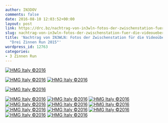 ```yaml
---
author: IN3DOV
comments: false
date: 2016-08-10 12:03:52+00:00
layout: post
link: https://drc.bz/nachtrag-von-in3wln-fotos-der-zwischenstation-fuer-die-videouebertragung-beim-drei-zinnen-run-2015/
slug: nachtrag-von-in3wln-fotos-der-zwischenstation-fuer-die-videouebertragung-beim-drei-zinnen-run-2015
title: 'Nachtrag von IN3WLN: Fotos der Zwischenstation für die Videoübertragung beim
  "Drei Zinnen Run 2015"'
wordpress_id: 12763
categories:
- 3 Zinnen Run
---
```


[![HMG Italy ©2016](https://drc.bz/wp-content/uploads/2016/08/IMG_1153_PA-300x200.jpg)](https://drc.bz/wp-content/uploads/2016/08/IMG_1153_PA.jpg)

[![HMG Italy ©2016](https://drc.bz/wp-content/uploads/2016/08/IMG_1159_PA-200x300.jpg)](https://drc.bz/wp-content/uploads/2016/08/IMG_1159_PA.jpg) [![HMG Italy ©2016](https://drc.bz/wp-content/uploads/2016/08/IMG_1164_PA-200x300.jpg)](https://drc.bz/wp-content/uploads/2016/08/IMG_1164_PA.jpg)

[![HMG Italy ©2016](https://drc.bz/wp-content/uploads/2016/08/IMG_1169_PA-300x200.jpg)](https://drc.bz/wp-content/uploads/2016/08/IMG_1169_PA.jpg)

[![HMG Italy ©2016](https://drc.bz/wp-content/uploads/2016/08/IMG_1184_PA-300x200.jpg)](https://drc.bz/wp-content/uploads/2016/08/IMG_1184_PA.jpg) [![HMG Italy ©2016](https://drc.bz/wp-content/uploads/2016/08/IMG_1198_PA-300x200.jpg)](https://drc.bz/wp-content/uploads/2016/08/IMG_1198_PA.jpg) [![HMG Italy ©2016](https://drc.bz/wp-content/uploads/2016/08/IMG_1213_PA-300x200.jpg)](https://drc.bz/wp-content/uploads/2016/08/IMG_1213_PA.jpg) [![HMG Italy ©2016](https://drc.bz/wp-content/uploads/2016/08/IMG_1214_PA-200x300.jpg)](https://drc.bz/wp-content/uploads/2016/08/IMG_1214_PA.jpg) [![HMG Italy ©2016](https://drc.bz/wp-content/uploads/2016/08/IMG_1216_PA-300x200.jpg)](https://drc.bz/wp-content/uploads/2016/08/IMG_1216_PA.jpg) [![HMG Italy ©2016](https://drc.bz/wp-content/uploads/2016/08/IMG_1227_PA-300x200.jpg)](https://drc.bz/wp-content/uploads/2016/08/IMG_1227_PA.jpg) [![HMG Italy ©2016](https://drc.bz/wp-content/uploads/2016/08/IMG_1228_PA-300x200.jpg)](https://drc.bz/wp-content/uploads/2016/08/IMG_1228_PA.jpg) [![HMG Italy ©2016](https://drc.bz/wp-content/uploads/2016/08/IMG_1233_PA-300x200.jpg)](https://drc.bz/wp-content/uploads/2016/08/IMG_1233_PA.jpg) [![HMG Italy ©2016](https://drc.bz/wp-content/uploads/2016/08/IMG_1234_PA-300x200.jpg)](https://drc.bz/wp-content/uploads/2016/08/IMG_1234_PA.jpg) [![HMG Italy ©2016](https://drc.bz/wp-content/uploads/2016/08/IMG_1238_PA-300x200.jpg)](https://drc.bz/wp-content/uploads/2016/08/IMG_1238_PA.jpg) [![HMG Italy ©2016](https://drc.bz/wp-content/uploads/2016/08/IMG_1244_PA-300x200.jpg)](https://drc.bz/wp-content/uploads/2016/08/IMG_1244_PA.jpg)
